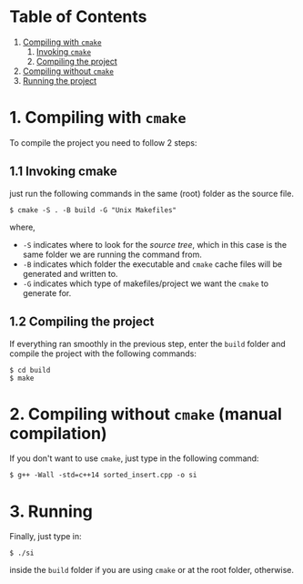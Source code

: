 ﻿# Table of Contents
1. [Compiling with `cmake`](#compiling-with-cmake)
	1. [Invoking `cmake`](#invoking-cmake)
	2. [Compiling the project](#compiling-the-project)
2. [ Compiling without `cmake`](#compiling-without-cmake-manual-compilation)
3. [Running the project](#running)

# 1. Compiling with `cmake`

To compile the project you need to follow 2 steps:

## 1.1 Invoking cmake

just run the following commands in the same (root) folder as the source file.

```
$ cmake -S . -B build -G "Unix Makefiles"
```

where,
* `-S` indicates where to look for the _source tree_, which in this case is the same folder we are running the command from.
* `-B` indicates which folder the executable and `cmake` cache files will be generated and written to.
* `-G` indicates which type of makefiles/project we want the `cmake` to generate for.

## 1.2 Compiling the project

If everything ran smoothly in the previous step, enter the `build` folder and compile the project with the following commands:

```
$ cd build
$ make
```

# 2. Compiling without `cmake` (manual compilation)

If you don't  want to use `cmake`, just type in the following command:

```
$ g++ -Wall -std=c++14 sorted_insert.cpp -o si
```

# 3. Running

Finally, just type in:

```
$ ./si
```

inside the `build` folder if you are using `cmake` or at the root folder, otherwise.

